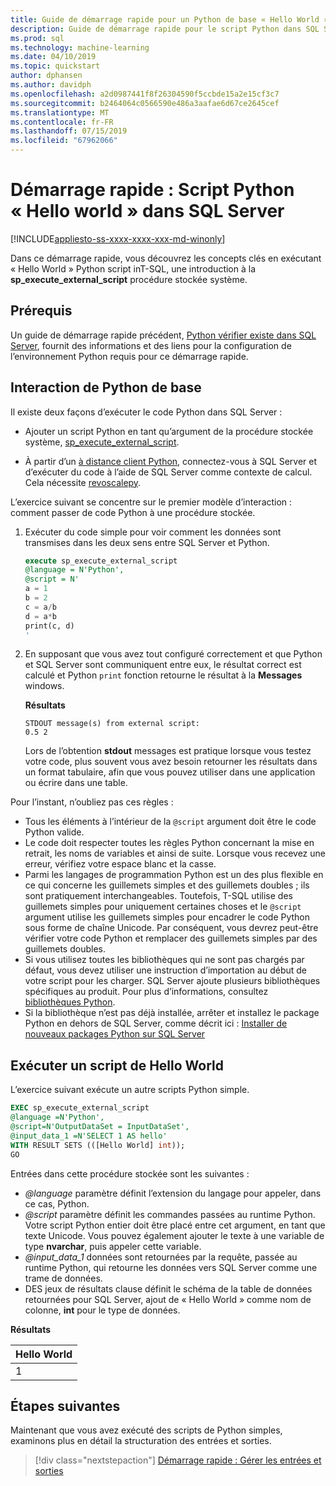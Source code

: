 ```yaml
---
title: Guide de démarrage rapide pour un Python de base « Hello World » de code d’exécution dans T-SQL - SQL Server Machine Learning
description: Guide de démarrage rapide pour le script Python dans SQL Server. Découvrez les principes fondamentaux de l’appel de script Python à l’aide de la procédure stockée système sp_execute_external_script dans un exercice hello-world.
ms.prod: sql
ms.technology: machine-learning
ms.date: 04/10/2019
ms.topic: quickstart
author: dphansen
ms.author: davidph
ms.openlocfilehash: a2d0987441f8f26304590f5ccbde15a2e15cf3c7
ms.sourcegitcommit: b2464064c0566590e486a3aafae6d67ce2645cef
ms.translationtype: MT
ms.contentlocale: fr-FR
ms.lasthandoff: 07/15/2019
ms.locfileid: "67962066"
---
```

# <a name="quickstart-hello-world-python-script-in-sql-server"></a>Démarrage rapide : Script Python « Hello world » dans SQL Server 
[!INCLUDE[appliesto-ss-xxxx-xxxx-xxx-md-winonly](../../includes/appliesto-ss-xxxx-xxxx-xxx-md-winonly.md)]

Dans ce démarrage rapide, vous découvrez les concepts clés en exécutant « Hello World » Python script inT-SQL, une introduction à la **sp_execute_external_script** procédure stockée système. 

## <a name="prerequisites"></a>Prérequis

Un guide de démarrage rapide précédent, [Python vérifier existe dans SQL Server](quickstart-python-verify.md), fournit des informations et des liens pour la configuration de l’environnement Python requis pour ce démarrage rapide.

## <a name="basic-python-interaction"></a>Interaction de Python de base

Il existe deux façons d’exécuter le code Python dans SQL Server :

+ Ajouter un script Python en tant qu’argument de la procédure stockée système, [sp_execute_external_script](../../relational-databases/system-stored-procedures/sp-execute-external-script-transact-sql.md).

+ À partir d’un [à distance client Python](../python/setup-python-client-tools-sql.md), connectez-vous à SQL Server et d’exécuter du code à l’aide de SQL Server comme contexte de calcul. Cela nécessite [revoscalepy](../python/ref-py-revoscalepy.md).

L’exercice suivant se concentre sur le premier modèle d’interaction : comment passer de code Python à une procédure stockée.

1. Exécuter du code simple pour voir comment les données sont transmises dans les deux sens entre SQL Server et Python.

    ```sql
    execute sp_execute_external_script 
    @language = N'Python', 
    @script = N'
    a = 1
    b = 2
    c = a/b
    d = a*b
    print(c, d)
    '
    ```

2. En supposant que vous avez tout configuré correctement et que Python et SQL Server sont communiquent entre eux, le résultat correct est calculé et Python `print` fonction retourne le résultat à la **Messages** windows.

    **Résultats**

    ```text
    STDOUT message(s) from external script: 
    0.5 2
    ```

    Lors de l’obtention **stdout** messages est pratique lorsque vous testez votre code, plus souvent vous avez besoin retourner les résultats dans un format tabulaire, afin que vous pouvez utiliser dans une application ou écrire dans une table.

Pour l’instant, n’oubliez pas ces règles :

+ Tous les éléments à l’intérieur de la `@script` argument doit être le code Python valide. 
+ Le code doit respecter toutes les règles Python concernant la mise en retrait, les noms de variables et ainsi de suite. Lorsque vous recevez une erreur, vérifiez votre espace blanc et la casse.
+ Parmi les langages de programmation Python est un des plus flexible en ce qui concerne les guillemets simples et des guillemets doubles ; ils sont pratiquement interchangeables. Toutefois, T-SQL utilise des guillemets simples pour uniquement certaines choses et le `@script` argument utilise les guillemets simples pour encadrer le code Python sous forme de chaîne Unicode. Par conséquent, vous devrez peut-être vérifier votre code Python et remplacer des guillemets simples par des guillemets doubles.
+ Si vous utilisez toutes les bibliothèques qui ne sont pas chargés par défaut, vous devez utiliser une instruction d’importation au début de votre script pour les charger. SQL Server ajoute plusieurs bibliothèques spécifiques au produit. Pour plus d’informations, consultez [bibliothèques Python](../python/python-libraries-and-data-types.md).
+ Si la bibliothèque n’est pas déjà installée, arrêter et installez le package Python en dehors de SQL Server, comme décrit ici : [Installer de nouveaux packages Python sur SQL Server](../python/install-additional-python-packages-on-sql-server.md)

## <a name="run-a-hello-world-script"></a>Exécuter un script de Hello World

L’exercice suivant exécute un autre scripts Python simple.

```sql
EXEC sp_execute_external_script
@language =N'Python',
@script=N'OutputDataSet = InputDataSet',
@input_data_1 =N'SELECT 1 AS hello'
WITH RESULT SETS (([Hello World] int));
GO
```

Entrées dans cette procédure stockée sont les suivantes :

+ *@language* paramètre définit l’extension du langage pour appeler, dans ce cas, Python.
+ *@script* paramètre définit les commandes passées au runtime Python. Votre script Python entier doit être placé entre cet argument, en tant que texte Unicode. Vous pouvez également ajouter le texte à une variable de type **nvarchar**, puis appeler cette variable.
+ *@input_data_1* données sont retournées par la requête, passée au runtime Python, qui retourne les données vers SQL Server comme une trame de données.
+ DES jeux de résultats clause définit le schéma de la table de données retournées pour SQL Server, ajout de « Hello World » comme nom de colonne, **int** pour le type de données.

**Résultats**

| Hello World |
|-------------|
| 1 |

## <a name="next-steps"></a>Étapes suivantes

Maintenant que vous avez exécuté des scripts de Python simples, examinons plus en détail la structuration des entrées et sorties.

> [!div class="nextstepaction"]
> [Démarrage rapide : Gérer les entrées et sorties](quickstart-python-inputs-and-outputs.md)
